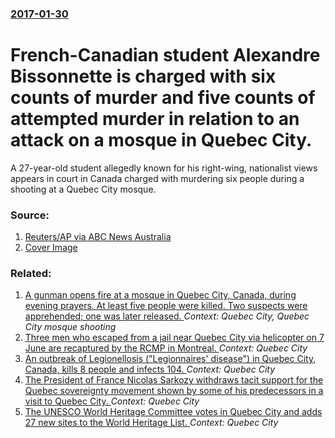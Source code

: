 ### [2017-01-30](/news/2017/01/30/index.md)

# French-Canadian student Alexandre Bissonnette is charged with six counts of murder and five counts of attempted murder in relation to an attack on a mosque in Quebec City. 

A 27-year-old student allegedly known for his right-wing, nationalist views appears in court in Canada charged with murdering six people during a shooting at a Quebec City mosque.


### Source:

1. [Reuters/AP via ABC News Australia](http://www.abc.net.au/news/2017-01-31/quebec-city-mosque-shooting-lone-wolf-attack-student-charged/8225294)
1. [Cover Image](http://www.abc.net.au/news/image/8226096-1x1-700x700.jpg)

### Related:

1. [A gunman opens fire at a mosque in Quebec City, Canada, during evening prayers. At least five people were killed. Two suspects were apprehended; one was later released. ](/news/2017/01/29/a-gunman-opens-fire-at-a-mosque-in-quebec-city-canada-during-evening-prayers-at-least-five-people-were-killed-two-suspects-were-apprehen.md) _Context: Quebec City, Quebec City mosque shooting_
2. [Three men who escaped from a jail near Quebec City via helicopter on 7 June are recaptured by the RCMP in Montreal. ](/news/2014/06/22/three-men-who-escaped-from-a-jail-near-quebec-city-via-helicopter-on-7-june-are-recaptured-by-the-rcmp-in-montreal.md) _Context: Quebec City_
3. [An outbreak of Legionellosis ("Legionnaires' disease") in Quebec City, Canada, kills 8 people and infects 104. ](/news/2012/08/26/an-outbreak-of-legionellosis-legionnaires-disease-in-quebec-city-canada-kills-8-people-and-infects-104.md) _Context: Quebec City_
4. [ The President of France Nicolas Sarkozy withdraws tacit support for the Quebec sovereignty movement shown by some of his predecessors in a visit to Quebec City. ](/news/2008/10/17/the-president-of-france-nicolas-sarkozy-withdraws-tacit-support-for-the-quebec-sovereignty-movement-shown-by-some-of-his-predecessors-in-a.md) _Context: Quebec City_
5. [ The UNESCO World Heritage Committee votes in Quebec City and adds 27 new sites to the World Heritage List. ](/news/2008/07/8/the-unesco-world-heritage-committee-votes-in-quebec-city-and-adds-27-new-sites-to-the-world-heritage-list.md) _Context: Quebec City_
